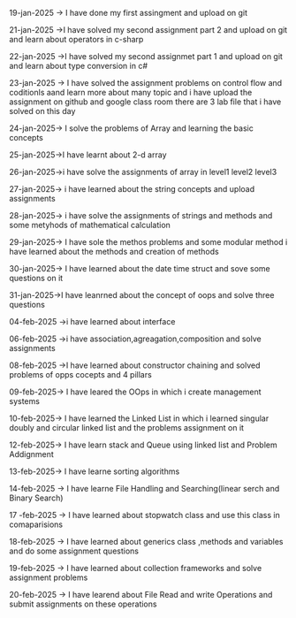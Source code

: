19-jan-2025 -> I have done my first assingment and upload on git

21-jan-2025 ->I have solved my second assignment part 2 and upload on git and learn about operators in c-sharp


22-jan-2025 ->I have solved my second assignmet part 1 and upload on git and learn about type conversion in c#


23-jan-2025 -> I have solved the assignment problems on control flow and coditionls aand learn more about many topic and i have upload the assignment on github and google class room there are 3 lab file that i have solved on this day

24-jan-2025-> I solve the problems of Array and learning the basic concepts

25-jan-2025->I have learnt about 2-d array

26-jan-2025->i have solve the assignments of array in level1 level2 level3

27-jan-2025-> i have learned about the string concepts and upload assignments

28-jan-2025-> i have solve the assignments of strings and methods and some metyhods of mathematical calculation 

29-jan-2025-> I have sole the methos problems and some modular method i have learned about the methods and creation of methods

30-jan-2025-> I have learned about the date time struct and sove some questions on it

31-jan-2025->I have leanrned about the concept of oops and solve three questions 

04-feb-2025 ->i have learned about interface

06-feb-2025 ->i have association,agreagation,composition and solve assignments


08-feb-2025 ->I have learned about constructor chaining and solved problems of opps cocepts and 4 pillars

09-feb-2025-> I have leared the OOps in which i create management systems

10-feb-2025-> I have learned the Linked List in which i learned singular doubly and circular linked list and the problems assignment on it

12-feb-2025-> I have learn stack and Queue using linked list and Problem Addignment

13-feb-2025-> I have learne sorting algorithms 

14-feb-2025 -> I have learne File Handling and Searching(linear serch and Binary Search)

17 -feb-2025 -> I have learned about stopwatch class and use this class in comaparisions

18-feb-2025 -> I have learned about generics class ,methods and variables and do some assignment questions

19-feb-2025 -> I have learned about collection frameworks and solve assignment problems

20-feb-2025 -> I have learend about File Read and write Operations and submit assignments on these operations
